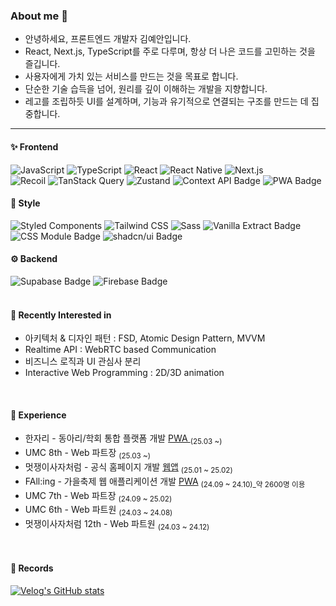 ### About me 👋
- 안녕하세요, 프론트엔드 개발자 김예안입니다.
- React, Next.js, TypeScript를 주로 다루며, 항상 더 나은 코드를 고민하는 것을 즐깁니다.
- 사용자에게 가치 있는 서비스를 만드는 것을 목표로 합니다.
- 단순한 기술 습득을 넘어, 원리를 깊이 이해하는 개발을 지향합니다.
- 레고를 조립하듯 UI를 설계하며, 기능과 유기적으로 연결되는 구조를 만드는 데 집중합니다.
---


#### ✨ Frontend


![JavaScript](https://img.shields.io/badge/JavaScript-F7DF1E?style=for-the-badge&logo=JavaScript&logoColor=white)
![TypeScript](https://img.shields.io/badge/TypeScript-007ACC?style=for-the-badge&logo=typescript&logoColor=white)
![React](https://img.shields.io/badge/React-20232A?style=for-the-badge&logo=react&logoColor=61DAFB)
![React Native](https://img.shields.io/badge/React_Native-20232A?style=for-the-badge&logo=react&logoColor=61DAFB)
![Next.js](https://img.shields.io/badge/Next.js-000?logo=nextdotjs&logoColor=fff&style=for-the-badge)
<br>
![Recoil](https://img.shields.io/badge/Recoil-3578E5?style=for-the-badge&logo=Recoil&logoColor=white)
![TanStack Query](https://img.shields.io/badge/TanStack_Query-FF4154?style=for-the-badge&logo=React-Query&logoColor=white)
![Zustand](https://img.shields.io/badge/Zustand-8D6E63?style=for-the-badge&logoColor=white)
<img src="https://img.shields.io/badge/Context%20API-61DAFB?style=for-the-badge&logo=react&logoColor=white" alt="Context API Badge">
<img src="https://img.shields.io/badge/PWA-5A0FC8?style=for-the-badge&logo=pwa&logoColor=white" alt="PWA Badge">

#### 🎨 Style
![Styled Components](https://img.shields.io/badge/styled--components-DB7093?style=for-the-badge&logo=styled-components&logoColor=white)
![Tailwind CSS](https://img.shields.io/badge/Tailwind_CSS-38B2AC?style=for-the-badge&logo=tailwind-css&logoColor=white)
![Sass](https://img.shields.io/badge/Sass-CC6699?style=for-the-badge&logo=sass&logoColor=white)
<img src="https://img.shields.io/badge/Vanilla_Extract-80CBC4?style=for-the-badge&logoColor=white" alt="Vanilla Extract Badge">
<img src="https://img.shields.io/badge/CSS%20Module-1572B6?style=for-the-badge&logo=css3&logoColor=white" alt="CSS Module Badge">
<img src="https://img.shields.io/badge/shadcn/ui-000000?style=for-the-badge&logoColor=white" alt="shadcn/ui Badge">

#### ⚙️ Backend
<div>
  <img src="https://img.shields.io/badge/Supabase-181818?style=for-the-badge&logo=supabase&logoColor=3ECF8E" alt="Supabase Badge">
  <img src="https://img.shields.io/badge/Firebase-FFCA28?style=for-the-badge&logo=firebase&logoColor=039BE5" alt="Firebase Badge">
</div>

<br>

#### 🎯 Recently Interested in
- 아키텍처 & 디자인 패턴 : FSD, Atomic Design Pattern, MVVM
- Realtime API :  WebRTC based Communication
- 비즈니스 로직과 UI 관심사 분리 
- Interactive Web Programming : 2D/3D animation

<br>

#### 🥇 Experience
- 한자리 - 동아리/학회 통합 플랫폼 개발 <a href="https://hanjari.site/">PWA </a> <sub> (25.03 ~) </sub>
- UMC 8th - Web 파트장 <sub> (25.03 ~) </sub>
- 멋쟁이사자처럼 - 공식 홈페이지 개발 <a href="https://ericalion.vercel.app/">웹앱</a> <sub> (25.01 ~ 25.02) </sub>
- FAll:ing - 가을축제 웹 애플리케이션 개발 <a href="https://falling-erica.web.app/">PWA</a> <sub> (24.09 ~ 24.10)_약 2600명 이용 </sub>
- UMC 7th - Web 파트장 <sub>(24.09 ~ 25.02)</sub>
- UMC 6th - Web 파트원 <sub>(24.03 ~ 24.08)</sub>
- 멋쟁이사자처럼 12th - Web 파트원 <sub>(24.03 ~ 24.12)</sub>

<br>

#### 📄 Records

[![Velog's GitHub stats](https://velog-readme-stats.vercel.app/api?name=vlmbuyd)](https://velog.io/@vlmbuyd/UI-%EA%B3%84%EC%B8%B5-%EC%84%A4%EA%B3%84-FSD-Atomic-Design-Pattern-%EC%A0%81%EC%9A%A9%EA%B8%B0-2a3rothv)
